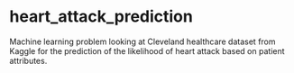 # heart_attack_prediction
Machine learning problem looking at Cleveland healthcare dataset from Kaggle for the prediction of the likelihood of heart attack based on patient attributes.
